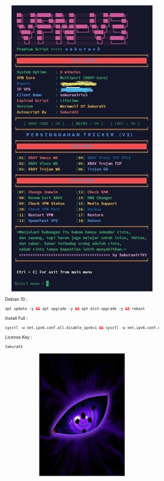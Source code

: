 <p align="center">
<img src="https://raw.githubusercontent.com/V3SAKURAAIRIV3/Persinggahan-V3/main/MENU.jpg" />
</p>

Debian 10 : <br>
 
  ```html
apt update -y && apt upgrade -y && apt dist-upgrade -y && reboot
  ```
Install Full : <br>

  ```html
sysctl -w net.ipv6.conf.all.disable_ipv6=1 && sysctl -w net.ipv6.conf.default.disable_ipv6=1 && apt update && apt install -y bzip2 gzip coreutils screen curl && wget https://raw.githubusercontent.com/V3SAKURAAIRIV3/Persinggahan-V3/main/INSTALL/install.sh && chmod +x install.sh && ./install.sh
  ```

License Key : 
  ```html
SakuraV3
  ```

<p align="center"><img src="https://raw.githubusercontent.com/V3SAKURAAIRIV3/Persinggahan-V3/main/SYSTEM.jpg" width="280" height="400"></p>
